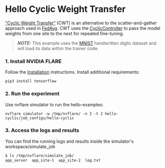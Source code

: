 # Hello Cyclic Weight Transfer

["Cyclic Weight Transfer"](https://pubmed.ncbi.nlm.nih.gov/29617797/
) (CWT) is an alternative to the scatter-and-gather approach used in [FedAvg](https://arxiv.org/abs/1602.05629). CWT uses the [CyclicController](https://nvflare.readthedocs.io/en/main/apidocs/nvflare.app_common.workflows.cyclic_ctl.html) to pass the model weights from one site to the next for repeated fine-tuning.

> **_NOTE:_** This example uses the [MNIST](http://yann.lecun.com/exdb/mnist/) handwritten digits dataset and will load its data within the trainer code.

### 1. Install NVIDIA FLARE

Follow the [Installation](https://nvflare.readthedocs.io/en/main/quickstart.html) instructions.
Install additional requirements:

```
pip3 install tensorflow
```

### 2. Run the experiment

Use nvflare simulator to run the hello-examples:

```
nvflare simulator -w /tmp/nvflare/ -n 2 -t 2 hello-cyclic/job_configs/hello-cyclic
```

### 3. Access the logs and results

You can find the running logs and results inside the simulator's workspace/simulate_job

```bash
$ ls /tmp/nvflare/simulate_job/
app_server  app_site-1  app_site-2  log.txt

```
